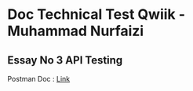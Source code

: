 # Doc Technical Test Qwiik - Muhammad Nurfaizi

## Essay No 3 API Testing
Postman Doc : [Link](https://documenter.getpostman.com/view/27544270/2sA3JM5fnh)

